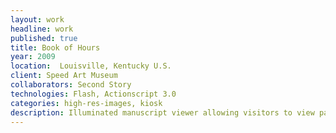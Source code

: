 ```yaml
---
layout: work
headline: work
published: true
title: Book of Hours
year: 2009
location:  Louisville, Kentucky U.S.
client: Speed Art Museum
collaborators: Second Story
technologies: Flash, Actionscript 3.0
categories: high-res-images, kiosk
description: Illuminated manuscript viewer allowing visitors to view pages of an ancient text in high-resolution detail
---
```


